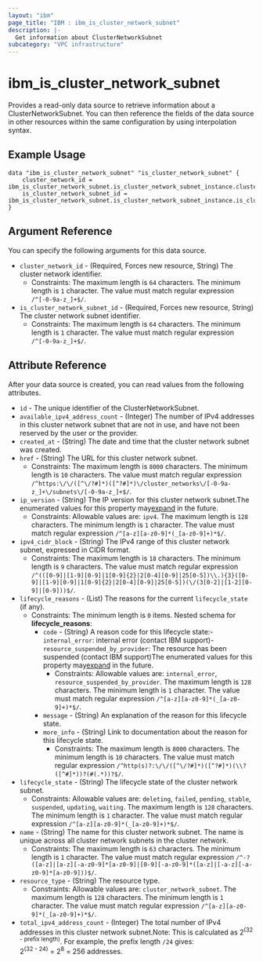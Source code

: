 ```yaml
---
layout: "ibm"
page_title: "IBM : ibm_is_cluster_network_subnet"
description: |-
  Get information about ClusterNetworkSubnet
subcategory: "VPC infrastructure"
---
```


# ibm_is_cluster_network_subnet

Provides a read-only data source to retrieve information about a ClusterNetworkSubnet. You can then reference the fields of the data source in other resources within the same configuration by using interpolation syntax.

## Example Usage

```hcl
data "ibm_is_cluster_network_subnet" "is_cluster_network_subnet" {
	cluster_network_id = ibm_is_cluster_network_subnet.is_cluster_network_subnet_instance.cluster_network_id
	is_cluster_network_subnet_id = ibm_is_cluster_network_subnet.is_cluster_network_subnet_instance.is_cluster_network_subnet_id
}
```

## Argument Reference

You can specify the following arguments for this data source.

- `cluster_network_id` - (Required, Forces new resource, String) The cluster network identifier.
  * Constraints: The maximum length is `64` characters. The minimum length is `1` character. The value must match regular expression `/^[-0-9a-z_]+$/`.
- `is_cluster_network_subnet_id` - (Required, Forces new resource, String) The cluster network subnet identifier.
  * Constraints: The maximum length is `64` characters. The minimum length is `1` character. The value must match regular expression `/^[-0-9a-z_]+$/`.

## Attribute Reference

After your data source is created, you can read values from the following attributes.

- `id` - The unique identifier of the ClusterNetworkSubnet.
- `available_ipv4_address_count` - (Integer) The number of IPv4 addresses in this cluster network subnet that are not in use, and have not been reserved by the user or the provider.
- `created_at` - (String) The date and time that the cluster network subnet was created.
- `href` - (String) The URL for this cluster network subnet.
  * Constraints: The maximum length is `8000` characters. The minimum length is `10` characters. The value must match regular expression `/^https:\/\/([^\/?#]*)([^?#]*)\/cluster_networks\/[-0-9a-z_]+\/subnets\/[-0-9a-z_]+$/`.
- `ip_version` - (String) The IP version for this cluster network subnet.The enumerated values for this property may[expand](https://cloud.ibm.com/apidocs/vpc#property-value-expansion) in the future.
  * Constraints: Allowable values are: `ipv4`. The maximum length is `128` characters. The minimum length is `1` character. The value must match regular expression `/^[a-z][a-z0-9]*(_[a-z0-9]+)*$/`.
- `ipv4_cidr_block` - (String) The IPv4 range of this cluster network subnet, expressed in CIDR format.
  * Constraints: The maximum length is `18` characters. The minimum length is `9` characters. The value must match regular expression `/^(([0-9]|[1-9][0-9]|1[0-9]{2}|2[0-4][0-9]|25[0-5])\\.){3}([0-9]|[1-9][0-9]|1[0-9]{2}|2[0-4][0-9]|25[0-5])(\/(3[0-2]|[1-2][0-9]|[0-9]))$/`.
- `lifecycle_reasons` - (List) The reasons for the current `lifecycle_state` (if any).
  * Constraints: The minimum length is `0` items.
Nested schema for **lifecycle_reasons**:
	- `code` - (String) A reason code for this lifecycle state:- `internal_error`: internal error (contact IBM support)- `resource_suspended_by_provider`: The resource has been suspended (contact IBM  support)The enumerated values for this property may[expand](https://cloud.ibm.com/apidocs/vpc#property-value-expansion) in the future.
	  * Constraints: Allowable values are: `internal_error`, `resource_suspended_by_provider`. The maximum length is `128` characters. The minimum length is `1` character. The value must match regular expression `/^[a-z][a-z0-9]*(_[a-z0-9]+)*$/`.
	- `message` - (String) An explanation of the reason for this lifecycle state.
	- `more_info` - (String) Link to documentation about the reason for this lifecycle state.
	  * Constraints: The maximum length is `8000` characters. The minimum length is `10` characters. The value must match regular expression `/^http(s)?:\/\/([^\/?#]*)([^?#]*)(\\?([^#]*))?(#(.*))?$/`.
- `lifecycle_state` - (String) The lifecycle state of the cluster network subnet.
  * Constraints: Allowable values are: `deleting`, `failed`, `pending`, `stable`, `suspended`, `updating`, `waiting`. The maximum length is `128` characters. The minimum length is `1` character. The value must match regular expression `/^[a-z][a-z0-9]*(_[a-z0-9]+)*$/`.
- `name` - (String) The name for this cluster network subnet. The name is unique across all cluster network subnets in the cluster network.
  * Constraints: The maximum length is `63` characters. The minimum length is `1` character. The value must match regular expression `/^-?([a-z]|[a-z][-a-z0-9]*[a-z0-9]|[0-9][-a-z0-9]*([a-z]|[-a-z][-a-z0-9]*[a-z0-9]))$/`.
- `resource_type` - (String) The resource type.
  * Constraints: Allowable values are: `cluster_network_subnet`. The maximum length is `128` characters. The minimum length is `1` character. The value must match regular expression `/^[a-z][a-z0-9]*(_[a-z0-9]+)*$/`.
- `total_ipv4_address_count` - (Integer) The total number of IPv4 addresses in this cluster network subnet.Note: This is calculated as 2<sup>(32 - prefix length)</sup>. For example, the prefix length `/24` gives:<br> 2<sup>(32 - 24)</sup> = 2<sup>8</sup> = 256 addresses.

